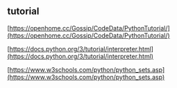 ## tutorial
[https://openhome.cc/Gossip/CodeData/PythonTutorial/](https://openhome.cc/Gossip/CodeData/PythonTutorial/)

[https://docs.python.org/3/tutorial/interpreter.html](https://docs.python.org/3/tutorial/interpreter.html)

[https://www.w3schools.com/python/python_sets.asp](https://www.w3schools.com/python/python_sets.asp)